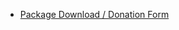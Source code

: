   * [Package Download / Donation Form](http://code.google.com/p/battery-indicator/wiki/PackageDownload?tm=2)